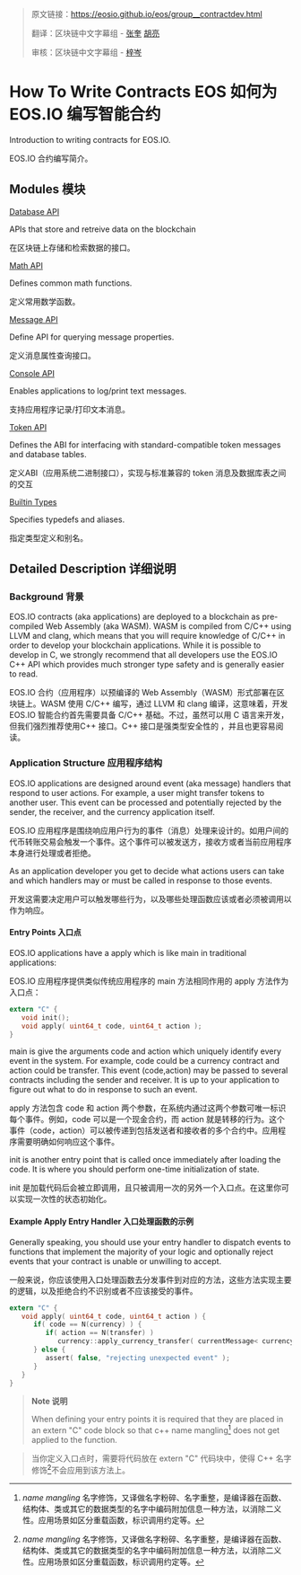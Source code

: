 >原文链接：<https://eosio.github.io/eos/group__contractdev.html>
>
>翻译：区块链中文字幕组 - [张奎](https://github.com/byzhangkui) [胡亮](https://github.com/gumoon)
>
>审核：区块链中文字幕组 - [梓岑](https://yoyow.org/)

# How To Write Contracts EOS 如何为 EOS.IO 编写智能合约

Introduction to writing contracts for EOS.IO.  

EOS.IO 合约编写简介。

## Modules  模块

[Database API](#)

APIs that store and retreive data on the blockchain

在区块链上存储和检索数据的接口。

[Math API](#)

Defines common math functions.

定义常用数学函数。  

[Message API](#)

Define API for querying message properties.

定义消息属性查询接口。

[Console API](#)

Enables applications to log/print text messages.

支持应用程序记录/打印文本消息。

[Token API](#)

Defines the ABI for interfacing with standard-compatible token messages and database tables.

定义ABI（应用系统二进制接口），实现与标准兼容的 token 消息及数据库表之间的交互

[Builtin Types](#)

Specifies typedefs and aliases.

指定类型定义和别名。    

## Detailed Description 详细说明
### Background 背景
EOS.IO contracts (aka applications) are deployed to a blockchain as pre-compiled Web Assembly (aka WASM). WASM is compiled from C/C++ using LLVM and clang, which means that you will require knowledge of C/C++ in order to develop your blockchain applications. While it is possible to develop in C, we strongly recommend that all developers use the EOS.IO C++ API which provides much stronger type safety and is generally easier to read.

EOS.IO 合约（应用程序）以预编译的 Web Assembly（WASM）形式部署在区块链上。WASM 使用 C/C++ 编写，通过 LLVM 和 clang 编译，这意味着，开发 EOS.IO 智能合约首先需要具备 C/C++ 基础。不过，虽然可以用 C 语言来开发，但我们强烈推荐使用C++ 接口。C++ 接口是强类型安全性的 ，并且也更容易阅读。

### Application Structure 应用程序结构

EOS.IO applications are designed around event (aka message) handlers that respond to user actions. For example, a user might transfer tokens to another user. This event can be processed and potentially rejected by the sender, the receiver, and the currency application itself.

EOS.IO 应用程序是围绕响应用户行为的事件（消息）处理来设计的。如用户间的代币转账交易会触发一个事件。这个事件可以被发送方，接收方或者当前应用程序本身进行处理或者拒绝。

As an application developer you get to decide what actions users can take and which handlers may or must be called in response to those events.  

开发这需要决定用户可以触发哪些行为，以及哪些处理函数应该或者必须被调用以作为响应。

#### Entry Points 入口点
EOS.IO applications have a apply which is like main in traditional applications:  

EOS.IO 应用程序提供类似传统应用程序的 main 方法相同作用的 apply 方法作为入口点：

```C
extern "C" {
   void init();
   void apply( uint64_t code, uint64_t action );
}
```

main is give the arguments code and action which uniquely identify every event in the system. For example, code could be a currency contract and action could be transfer. This event (code,action) may be passed to several contracts including the sender and receiver. It is up to your application to figure out what to do in response to such an event.  

apply 方法包含 code 和 action 两个参数，在系统内通过这两个参数可唯一标识每个事件。例如，code 可以是一个现金合约，而 action 就是转移的行为。这个事件（code，action）可以被传递到包括发送者和接收者的多个合约中。应用程序需要明确如何响应这个事件。  

init is another entry point that is called once immediately after loading the code. It is where you should perform one-time initialization of state.

init 是加载代码后会被立即调用，且只被调用一次的另外一个入口点。在这里你可以实现一次性的状态初始化。

#### Example Apply Entry Handler 入口处理函数的示例

Generally speaking, you should use your entry handler to dispatch events to functions that implement the majority of your logic and optionally reject events that your contract is unable or unwilling to accept.  

一般来说，你应该使用入口处理函数去分发事件到对应的方法，这些方法实现主要的逻辑，以及拒绝合约不识别或者不应该接受的事件。

```C
extern "C" {
   void apply( uint64_t code, uint64_t action ) {
      if( code == N(currency) ) {
         if( action == N(transfer) )
            currency::apply_currency_transfer( currentMessage< currency::Transfer >() );
      } else {
         assert( false, "rejecting unexpected event" );
      }
   }
}
```

>**Note  说明**
>
>When defining your entry points it is required that they are placed in an extern "C" code block so that c++ name mangling[^footnote] does not get applied to the function.

>当你定义入口点时，需要将代码放在 extern "C" 代码块中，使得 C++ 名字修饰[^footnote]不会应用到该方法上。

[^footnote]: *name mangling* 名字修饰，又译做名字粉碎、名字重整，是编译器在函数、结构体、类或其它的数据类型的名字中编码附加信息一种方法，以消除二义性。应用场景如区分重载函数，标识调用约定等。
